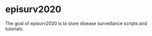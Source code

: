 
<!-- README.md is generated from README.Rmd. Please edit that file -->

# episurv2020

<!-- badges: start -->
<!-- badges: end -->

The goal of episurv2020 is to store disease surveillance scripts and
tutorials.
